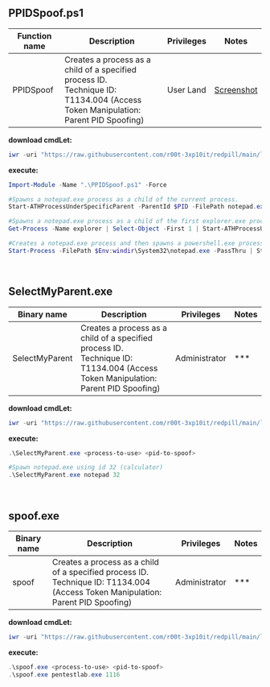 ## PPIDSpoof.ps1

|Function name|Description|Privileges|Notes|
|---|---|---|---|
|PPIDSpoof|Creates a process as a child of a specified process ID.<br />Technique ID: T1134.004 (Access Token Manipulation: Parent PID Spoofing)|User Land|[Screenshot](https://raw.githubusercontent.com/r00t-3xp10it/redpill/main/lib/Process-Spoofing/PPIDSpoof.png)|

**download cmdLet:**
```powershell
iwr -uri "https://raw.githubusercontent.com/r00t-3xp10it/redpill/main/lib/Process-Spoofing/PPIDSpoof.ps1" -OutFile "PPIDSpoof.ps1"
```

**execute:**
```powershell
Import-Module -Name ".\PPIDSpoof.ps1" -Force

#Spawns a notepad.exe process as a child of the current process.
Start-ATHProcessUnderSpecificParent -ParentId $PID -FilePath notepad.exe

#Spawns a notepad.exe process as a child of the first explorer.exe process.
Get-Process -Name explorer | Select-Object -First 1 | Start-ATHProcessUnderSpecificParent -FilePath notepad.exe

#Creates a notepad.exe process and then spawns a powershell.exe process as a child of it.
Start-Process -FilePath $Env:windir\System32\notepad.exe -PassThru | Start-ATHProcessUnderSpecificParent -FilePath powershell.exe -CommandLine '-Command Write-Host foo'
```

<br />

## SelectMyParent.exe

|Binary name|Description|Privileges|Notes|
|---|---|---|---|
|SelectMyParent|Creates a process as a child of a specified process ID.<br />Technique ID: T1134.004 (Access Token Manipulation: Parent PID Spoofing)|Administrator|\*\*\*|

**download cmdLet:**
```powershell
iwr -uri "https://raw.githubusercontent.com/r00t-3xp10it/redpill/main/lib/Process-Spoofing/SelectMyParent.exe" -OutFile "SelectMyParent.exe"
```

**execute:**
```powershell
.\SelectMyParent.exe <process-to-use> <pid-to-spoof>

#Spawn notepad.exe using id 32 (calculator)
.\SelectMyParent.exe notepad 32
```

<br />

## spoof.exe

|Binary name|Description|Privileges|Notes|
|---|---|---|---|
|spoof|Creates a process as a child of a specified process ID.<br />Technique ID: T1134.004 (Access Token Manipulation: Parent PID Spoofing)|Administrator|\*\*\*|

**download cmdLet:**
```powershell
iwr -uri "https://raw.githubusercontent.com/r00t-3xp10it/redpill/main/lib/Process-Spoofing/spoof.exe" -OutFile "spoof.exe"
```

**execute:**
```powershell
.\spoof.exe <process-to-use> <pid-to-spoof>
.\spoof.exe pentestlab.exe 1116
```
